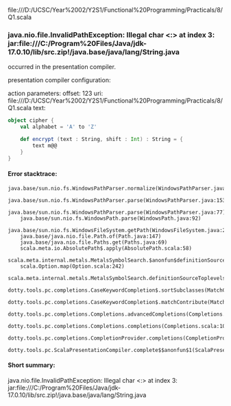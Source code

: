 file:///D:/UCSC/Year%2002/Y2S1/Functional%20Programming/Practicals/8/Q1.scala
### java.nio.file.InvalidPathException: Illegal char <:> at index 3: jar:file:///C:/Program%20Files/Java/jdk-17.0.10/lib/src.zip!/java.base/java/lang/String.java

occurred in the presentation compiler.

presentation compiler configuration:


action parameters:
offset: 123
uri: file:///D:/UCSC/Year%2002/Y2S1/Functional%20Programming/Practicals/8/Q1.scala
text:
```scala
object cipher {
    val alphabet = 'A' to 'Z'

    def encrypt (text : String, shift : Int) : String = {
        text m@@
    }
}
```



#### Error stacktrace:

```
java.base/sun.nio.fs.WindowsPathParser.normalize(WindowsPathParser.java:182)
	java.base/sun.nio.fs.WindowsPathParser.parse(WindowsPathParser.java:153)
	java.base/sun.nio.fs.WindowsPathParser.parse(WindowsPathParser.java:77)
	java.base/sun.nio.fs.WindowsPath.parse(WindowsPath.java:92)
	java.base/sun.nio.fs.WindowsFileSystem.getPath(WindowsFileSystem.java:232)
	java.base/java.nio.file.Path.of(Path.java:147)
	java.base/java.nio.file.Paths.get(Paths.java:69)
	scala.meta.io.AbsolutePath$.apply(AbsolutePath.scala:58)
	scala.meta.internal.metals.MetalsSymbolSearch.$anonfun$definitionSourceToplevels$2(MetalsSymbolSearch.scala:70)
	scala.Option.map(Option.scala:242)
	scala.meta.internal.metals.MetalsSymbolSearch.definitionSourceToplevels(MetalsSymbolSearch.scala:69)
	dotty.tools.pc.completions.CaseKeywordCompletion$.sortSubclasses(MatchCaseCompletions.scala:326)
	dotty.tools.pc.completions.CaseKeywordCompletion$.matchContribute(MatchCaseCompletions.scala:276)
	dotty.tools.pc.completions.Completions.advancedCompletions(Completions.scala:307)
	dotty.tools.pc.completions.Completions.completions(Completions.scala:109)
	dotty.tools.pc.completions.CompletionProvider.completions(CompletionProvider.scala:90)
	dotty.tools.pc.ScalaPresentationCompiler.complete$$anonfun$1(ScalaPresentationCompiler.scala:146)
```
#### Short summary: 

java.nio.file.InvalidPathException: Illegal char <:> at index 3: jar:file:///C:/Program%20Files/Java/jdk-17.0.10/lib/src.zip!/java.base/java/lang/String.java